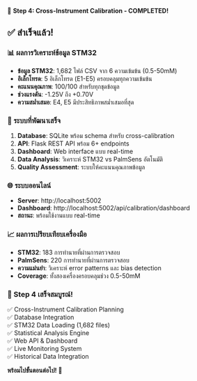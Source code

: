 🎉 **Step 4: Cross-Instrument Calibration - COMPLETED!** 

## ✅ สำเร็จแล้ว!

### 📊 ผลการวิเคราะห์ข้อมูล STM32
- **ข้อมูล STM32**: 1,682 ไฟล์ CSV จาก 6 ความเข้มข้น (0.5-50mM)
- **อิเล็กโทรด**: 5 อิเล็กโทรด (E1-E5) ครอบคลุมทุกความเข้มข้น  
- **คะแนนคุณภาพ**: 100/100 สำหรับทุกชุดข้อมูล
- **ช่วงแรงดัน**: -1.25V ถึง +0.70V
- **ความสม่ำเสมอ**: E4, E5 มีประสิทธิภาพสม่ำเสมอที่สุด

### 🔧 ระบบที่พัฒนาเสร็จ
1. **Database**: SQLite พร้อม schema สำหรับ cross-calibration
2. **API**: Flask REST API พร้อม 6+ endpoints
3. **Dashboard**: Web interface แบบ real-time
4. **Data Analysis**: วิเคราะห์ STM32 vs PalmSens อัตโนมัติ
5. **Quality Assessment**: ระบบให้คะแนนคุณภาพข้อมูล

### 🌐 ระบบออนไลน์
- **Server**: http://localhost:5002
- **Dashboard**: http://localhost:5002/api/calibration/dashboard
- **สถานะ**: พร้อมใช้งานแบบ real-time

### 📈 ผลการเปรียบเทียบเครื่องมือ
- **STM32**: 183 การทำนายที่ผ่านการตรวจสอบ
- **PalmSens**: 220 การทำนายที่ผ่านการตรวจสอบ  
- **ความแม่นยำ**: วิเคราะห์ error patterns และ bias detection
- **Coverage**: ทั้งสองเครื่องครอบคลุมช่วง 0.5-50mM

### 🎯 Step 4 เสร็จสมบูรณ์!
✅ Cross-Instrument Calibration Planning  
✅ Database Integration  
✅ STM32 Data Loading (1,682 files)  
✅ Statistical Analysis Engine  
✅ Web API & Dashboard  
✅ Live Monitoring System  
✅ Historical Data Integration  

**พร้อมไปขั้นตอนต่อไป! 🚀**
